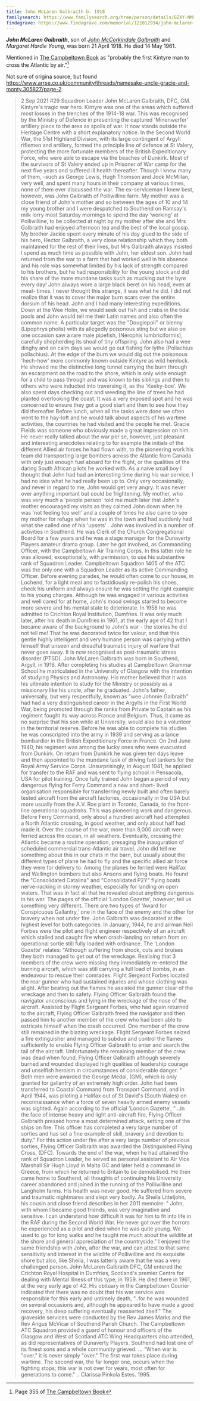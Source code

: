 ```yaml
---
title: John McLaren Galbraith b. 1918
familysearch: https://www.familysearch.org/tree/person/details/GZXY-NM9
findagrave: https://www.findagrave.com/memorial/121012934/john-mclaren-galbraith
---
```

***John McLaren Galbraith***, son of *[John McCorkindale Galbraith](galbraith-john-mccorkindale-1886-young.md)* and  *Margaret Hardie Young*,
was born  21 April 1918.  He died 14 May 1961.

Mentioned in [The Campbeltown Book](/sources/campbeltown.md) as "probably the first Kintyre man to cross the Atlantic by air."[^campbeltown-book]


Not sure of origina source, but found https://www.arrse.co.uk/community/threads/namesake-uncle-gracie-and-monty.305827/page-2

> 2 Sep 2021
> #29
> Squadron Leader John McLaren Galbraith, DFC, GM.
> Kintyre's tragic war hero.
> Kintyre was one of the areas which suffered most losses in the trenches of the 1914-18 war. This was recognised by the Ministry of Defence in presenting the captured 'Minenwerfer' artillery piece to the area as spoils of war. It now stands outside the Heritage Centre with a short explanatory notice. In the Second World War, the 51st Highland Division, with its large contingent of Argyll riflemen and artillery, formed the principle line of defence at St Valery, protecting the more fortunate members of the British Expeditionary Force, who were able to escape via the beaches of Dunkirk. Most of the survivors of St Valery ended up in Prisoner of War camp for the next five years and suffered ill health thereafter. Though I knew many of them, -such as George Lewis, Hugh Thomson and Jock McMillan, very well, and spent many hours in their company at various times, none of them ever discussed the war.
> The ex-serviceman I knew best, however, was John Galbraith of Polliwilline farm. My mother was a close friend of John's mother and so between the ages of 10 and 14 my young brother and I were despatched to Southend on Ramsay's milk lorry most Saturday mornings to spend the day 'working' at Polliwilline, to be collected at night by my mother after she and Mrs Galbraith had enjoyed afternoon tea and the best of the local gossip.
> My brother Jackie spent every minute of his day glued to the side of his hero, Hector Galbraith, a very close relationship which they both maintained for the rest of their lives, but Mrs Galbraith always insisted I spend as much time as possible with John, her eldest son. John had returned from the war to a farm that had worked well in his absence and his role was somewhat limited by his lack of strength compared to his brothers, but he had responsibility for the young stock and did his share of the more mundane tasks such as mucking out the byre every day! John always wore a large black beret on his head, even at meal- times. I never thought this strange, it was what he did. I did not realize that it was to cover the major burn scars over the entire dorsum of his head.
> John and I had many interesting expeditions. Down at the Wee Holm, we would seek out fish and crabs in the tidal pools and John would tell me their Latin names and also often the common name. A particular target was the "Dougiepoll" or blenny (Lipophrys pholis) with its allegedly poisonous sting but we also on one occasion saw a rare male pipefish, (Nerophis lumbriciformis), carefully shepherding its shoal of tiny offspring. John also had a wee dinghy and on calm days we would go out fishing for lythe (Pollachius pollachius).
> At the edge of the burn we would dig out the poisonous 'hech-how' more commonly known outside Kintyre as wild hemlock. He showed me the distinctive long tunnel carrying the burn through an escarpment on the road to the shore, which is only wide enough for a child to pass through and was known to his siblings and then to others who were inducted into traversing it, as the 'Keeky-boe'. We also spent days checking out and weeding the line of trees he had planted overlooking the coast. It was a very exposed spot and he was concerned to ensure they got a good start and then to see how they did thereafter
> Before lunch, when all the tasks were done we often went to the hay-loft and he would talk about aspects of his wartime activities, the countries he had visited and the people he met. Gracie Fields was someone who obviously made a great impression on him. He never really talked about the war per se, however, just pleasant and interesting anecdotes relating to for example the initials of the different Allied air forces he had flown with, to the pioneering work his team did transporting large bombers across the Atlantic from Canada with only just enough fuel aboard for the flight, or the qualities of the daring South African pilots he worked with. As a naive small boy I thought that John had had an interesting time during his war service. I had no idea what he had really been up to.
> Only very occasionally, and never in regard to me, John would get very angry. It was never over anything important but could be frightening. My mother, who was very much a 'people person' told me much later that John's mother encouraged my visits as they calmed John down when he was 'not feeling too well' and a couple of times he also came to see my mother for refuge when he was in the town and had suddenly had what she called one of his 'upsets' .
> John was involved in a number of activities in Southend. He was Clerk of the Church Congregational Board for a few years and he was a stage manager for the Dunaverty Players amateur drama group. Later he got involved, as Commanding Officer, with the Campbeltown Air Training Corps. In this latter role he was allowed, exceptionally, with permission, to use his substantive rank of Squadron Leader. Campbeltown Squadron 1405 of the ATC was the only one with a Squadron Leader as its active Commanding Officer. Before evening parades, he would often come to our house, in Lochend, for a light meal and to fastidiously re-polish his shoes, check his uniform and always ensure he was setting the right example to his young charges.
> Although he was engaged in various activities and well cared for at home, John's mood swings started to become more severe and his mental state to deteriorate. In 1958 he was admitted to Crichton Royal Institution, Dumfries. It was only much later, after his death in Dumfries in 1961, at the early age of 42 that I became aware of the background to John's war - the stories he did not tell me! That he was decorated twice for valour, and that this gentle highly intelligent and very humane person was carrying within himself that unseen and dreadful traumatic injury of warfare that never goes away. It is now recognised as post-traumatic stress disorder (PTSD).
> John McLaren Galbraith was born in Southend, Argyll, in 1918. After completing his studies at Campbeltown Grammar School he matriculated in the University of Glasgow with the intention of studying Physics and Astronomy. His mother believed that it was his ultimate intention to study for the Ministry or possibly as a missionary like his uncle, after he graduated.
> John's father, universally, but very respectfully, known as "wee Johnnie Galbraith" had had a very distinguished career in the Argylls in the First World War, being promoted through the ranks from Private to Captain as his regiment fought its way across France and Belgium. Thus, it came as no surprise that his son while at University, would also be a volunteer in the territorial reserve. Before he was able to complete his studies he was conscripted into the army in 1939 and serving as a lance bombardier in the British Expeditionary Force in France. On 2nd June 1940, his regiment was among the lucky ones who were evacuated from Dunkirk.
> On return from Dunkirk he was given ten days leave and then appointed to the mundane task of driving fuel tankers for the Royal Army Service Corps. Unsurprisingly, in August 1941, he applied for transfer to the RAF and was sent to flying school in Pensacola, USA for pilot training. Once fully trained John began a period of very dangerous flying for Ferry Command a new and short- lived organisation responsible for transferring newly built and often barely tested aircraft from the aircraft factories, occasionally in the USA but more usually from the A.V. Roe plant in Toronto, Canada, to the front-line operational squadrons.
> This was pioneering work and dangerous. Before Ferry Command, only about a hundred aircraft had attempted a North Atlantic crossing, in good weather, and only about half had made it. Over the course of the war, more than 9,000 aircraft were ferried across the ocean, in all weathers. Eventually, crossing the Atlantic became a routine operation, presaging the inauguration of scheduled commercial trans-Atlantic air travel.
> John did tell me something about this in our chats in the barn, but usually about the different types of plane he had to fly and the specific allied air force they were for delivery to. Among the planes he ferried were Halifax and Wellington bombers but also Ansons and flying boats. He found the "Consolidated Catalina" and "Consolidated P2Y" flying boats nerve-racking in stormy weather, especially for landing on open waters. That was in fact all that he revealed about anything dangerous in his war.
> The pages of the official 'London Gazette', however, tell us something very different. There are two types of 'Award for Conspicuous Gallantry,' one in the face of the enemy and the other for bravery when not under fire. John Galbraith was decorated at the highest level for both categories.
> In January, 1944, he and airman Neil Forbes were the pilot and flight engineer respectively of an aircraft which stalled and caught fire when crash-landing on return from an operational sortie still fully loaded with ordnance. The 'London Gazette' relates: "Although suffering from shock, cuts and bruises they both managed to get out of the wreckage. Realising that 3 members of the crew were missing they immediately re-entered the burning aircraft, which was still carrying a full load of bombs, in an endeavour to rescue their comrades. Flight Sergeant Forbes located the rear gunner who had sustained injuries and whose clothing was alight. After beating out the flames he assisted the gunner clear of the wreckage and then to safety. Flying Officer Galbraith found the navigator unconscious and lying in the wreckage of the nose of the aircraft. Assisted by Flight Sergeant Forbes, who had again returned to the aircraft, Flying Officer Galbraith freed the navigator and then passed him to another member of the crew who had been able to extricate himself when the crash occurred.
> One member of the crew still remained in the blazing wreckage. Flight Sergeant Forbes seized a fire extinguisher and managed to subdue and control the flames sufficiently to enable Flying Officer Galbraith to enter and search the tail of the aircraft. Unfortunately the remaining member of the crew was dead when found. Flying Officer Galbraith although severely burned and wounded displayed high qualities of leadership courage and unselfish heroism in circumstances of considerable danger. " Both men were awarded the George Medal, (GM), which is only granted for gallantry of an extremely high order.
> John had been transferred to Coastal Command from Transport Command, and in April 1944, was piloting a Halifax out of St David's (South Wales) on reconnaissance when a force of seven heavily armed enemy vessels was sighted. Again according to the official 'London Gazette', " ..In the face of intense heavy and light anti-aircraft fire, Flying Officer Galbraith pressed home a most determined attack, setting one of the ships on fire. This officer has completed a very large number of sorties and has set a fine example of skill, bravery and devotion to duty." For this action under fire after a very large number of previous sorties, Flying Officer Galbraith was awarded the Distinguished Flying Cross, (DFC).
> Towards the end of the war, when he had attained the rank of Squadron Leader, he served as personal assistant to Air Vice Marshall Sir Hugh Lloyd in Malta GC and later held a command in Greece, from which he returned to Britain to be demobilised. He then came home to Southend, all thoughts of continuing his University career abandoned and joined in the running of the Polliwilline and Langholm farms.
> His health was never good. He suffered from severe and traumatic nightmares and slept very badly. As Sheila Litteljohn, his cousin and close friend describes in her 2011 memoire: " John, with whom I became good friends, was very imaginative and sensitive. I can understand how difficult it was for him to fit into life in the RAF during the Second World War. He never got over the horrors he experienced as a pilot and died when he was quite young. We used to go for long walks and he taught me much about the wildlife at the shore and general appreciation of the countryside." I enjoyed the same friendship with John, after the war, and can attest to that same sensitivity and interest in the wildlife of Polliwilline and its exquisite shore but also, like Sheila, I was latterly aware that he was a very challenged person.
> John McLaren Galbraith DFC, GM entered the Crichton Royal Hospital in Dumfries, Scotland's premier Centre for dealing with Mental Illness of this type, in 1959. He died there in 1961, at the very early age of 42. His obituary in the Campbeltown Courier indicated that there was no doubt that his war service was responsible for this early and untimely death, "..for he was wounded on several occasions and, although he appeared to have made a good recovery, his deep suffering eventually reasserted itself."
> The graveside services were conducted by the Rev James Marks and the Rev Angus McVicar of Southend Parish Church. The Campbeltown ATC Squadron provided a guard of honour 
and officers of the Glasgow and West of Scotland ATC Wing Headquarters also attended, as did representatives of Dunaverty Players. Southend had lost one of its finest sons and a whole community grieved.
> ... “When war is "over," it is never simply "over." The first war takes place during wartime. The second war, the far longer one, occurs when the fighting stops; this war is not over for years, most often for generations to come." .. Clarissa Pinkola Estes. 1995.

[^campbeltown-book]:  Page 355 of [The Campbeltown Book](/sources/campbeltown.md#page-355)

